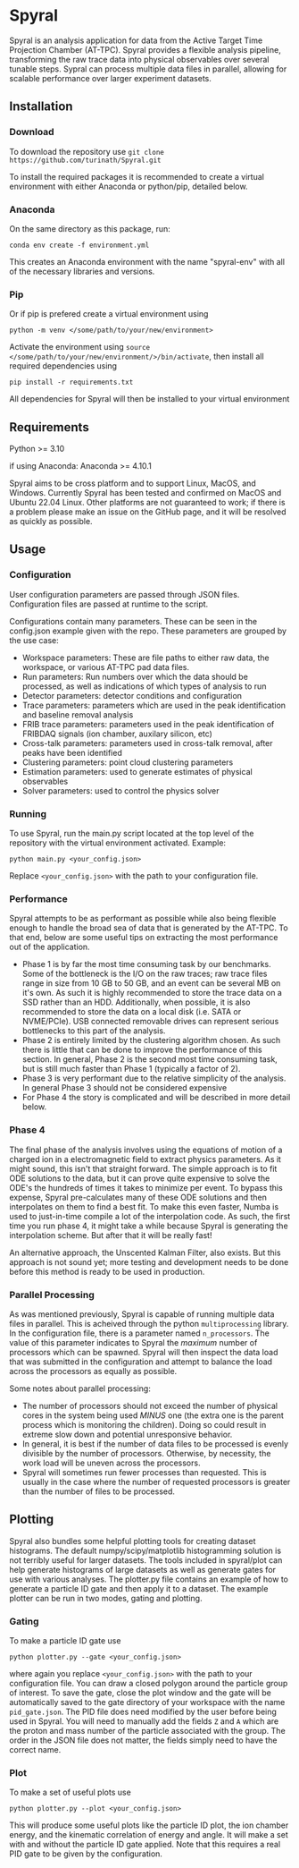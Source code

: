# Spyral

Spyral is an analysis application for data from the Active Target Time Projection Chamber (AT-TPC). Spyral provides a flexible analysis pipeline, transforming the raw trace data into physical observables over several tunable steps. Sypral can process multiple data files in parallel, allowing for scalable performance over larger experiment datasets.

## Installation

### Download

To download the repository use `git clone https://github.com/turinath/Spyral.git`

To install the required packages it is recommended to create a virtual environment with either Anaconda or python/pip, detailed below.

### Anaconda

On the same directory as this package, run:

```[bash]
conda env create -f environment.yml
```

This creates an Anaconda environment with the name "spyral-env" with all of the necessary libraries and versions.

### Pip

Or if pip is prefered create a virtual environment using

```[bash]
python -m venv </some/path/to/your/new/environment>
```

Activate the environment using `source </some/path/to/your/new/environment/>/bin/activate`, then install all required dependencies using

```[bash]
pip install -r requirements.txt
```

All dependencies for Spyral will then be installed to your virtual environment

## Requirements

Python >= 3.10

if using Anaconda: Anaconda >= 4.10.1

Spyral aims to be cross platform and to support Linux, MacOS, and Windows. Currently Spyral has been tested and confirmed on MacOS and Ubuntu 22.04 Linux. Other platforms
are not guaranteed to work; if there is a problem please make an issue on the GitHub page, and it will be resolved as quickly as possible.

## Usage

### Configuration

User configuration parameters are passed through JSON files. Configuration files are passed at runtime to the script.

Configurations contain many parameters. These can be seen in the config.json example given with the repo. These parameters are grouped by the use case:

- Workspace parameters: These are file paths to either raw data, the workspace, or various AT-TPC pad data files.
- Run parameters: Run numbers over which the data should be processed, as well as indications of which types of analysis to run
- Detector parameters: detector conditions and configuration
- Trace parameters: parameters which are used in the peak identification and baseline removal analysis
- FRIB trace parameters: parameters used in the peak identification of FRIBDAQ signals (ion chamber, auxilary silicon, etc)
- Cross-talk parameters: parameters used in cross-talk removal, after peaks have been identified
- Clustering parameters: point cloud clustering parameters
- Estimation parameters: used to generate estimates of physical observables
- Solver parameters: used to control the physics solver

### Running

To use Spyral, run the main.py script located at the top level of the repository with the virtual environment activated. Example:

```[bash]
python main.py <your_config.json>
```

Replace `<your_config.json>` with the path to your configuration file.

### Performance

Spyral attempts to be as performant as possible while also being flexible enough to handle the broad sea of data that is generated by the AT-TPC. To that end, below are some useful tips
on extracting the most performance out of the application.

- Phase 1 is by far the most time consuming task by our benchmarks. Some of the bottleneck is the I/O on the raw traces; raw trace files range in size from 10 GB to 50 GB, and an event can be several MB on it's own. As such it is highly recommended to store the trace data on a SSD rather than an HDD. Additionally, when possible, it is also recommended to store the data on a local disk (i.e. SATA or NVME/PCIe). USB connected removable drives can represent serious bottlenecks to this part of the analysis.
- Phase 2 is entirely limited by the clustering algorithm chosen. As such there is little that can be done to improve the performance of this section. In general, Phase 2 is the second most time consuming task, but is still much faster than Phase 1 (typically a factor of 2).
- Phase 3 is very performant due to the relative simplicity of the analysis. In general Phase 3 should not be considered expensive
- For Phase 4 the story is complicated and will be described in more detail below.

### Phase 4

The final phase of the analysis involves using the equations of motion of a charged ion in a electromagnetic field to extract physics parameters. As it might sound, this isn't that straight forward. The simple approach is to fit ODE solutions to the data, but it can prove quite expensive to solve the ODE's the hundreds of times it takes to minimize per event. To bypass this expense, Spyral pre-calculates many of these ODE solutions and then interpolates on them to find a best fit. To make this even faster, Numba is used to just-in-time compile a lot of the interpolation code. As such, the first time you run phase 4, it might take a while because Spyral is generating the interpolation scheme. But after that it will be really fast!

An alternative approach, the Unscented Kalman Filter, also exists. But this approach is not sound yet; more testing and development needs to be done before this method is ready to be used in production.

### Parallel Processing

As was mentioned previously, Spyral is capable of running multiple data files in parallel. This is acheived through the python `multiprocessing` library. In the configuration file, there is a parameter named `n_processors`. The value of this parameter indicates to Spyral the *maximum* number of processors which can be spawned. Spyral will then inspect the data load that was submitted in the configuration and attempt to balance the load across the processors as equally as possible.

Some notes about parallel processing:

- The number of processors should not exceed the number of physical cores in the system being used *MINUS* one (the extra one is the parent process which is monitoring the children). Doing so could result in extreme slow down and potential unresponsive behavior.
- In general, it is best if the number of data files to be processed is evenly divisible by the number of processors. Otherwise, by necessity, the work load will be uneven across the processors.
- Spyral will sometimes run fewer processes than requested. This is usually in the case where the number of requested processors is greater than the number of files to be processed.

## Plotting

Spyral also bundles some helpful plotting tools for creating dataset histograms. The default numpy/scipy/matplotlib histogramming solution is not terribly useful for larger datasets. The tools included in spyral/plot can help generate histograms of large datasets as well as generate gates for use with various analyses. The plotter.py file contains an example of how to generate a particle ID gate and then apply it to a dataset. The example plotter can be run in two modes, gating and plotting. 

### Gating
To make a particle ID gate use

```[bash]
python plotter.py --gate <your_config.json>
```

where again you replace `<your_config.json>` with the path to your configuration file. You can draw a closed polygon around the particle group of interest. To save the gate, close the plot window and the gate will be automatically saved to the gate directory of your workspace with the name `pid_gate.json`. The PID file does need modified by the user before being used in Spyral. You will need to manually add the fields `Z` and `A` which are the proton and mass number of the particle associated with the group. The order in the JSON file does not matter, the fields simply need to have the correct name.

### Plot

To make a set of useful plots use

```[bash]
python plotter.py --plot <your_config.json>
```

This will produce some useful plots like the particle ID plot, the ion chamber energy, and the kinematic correlation of energy and angle. It will make a set with and without the particle ID gate applied. Note that this requires a real PID gate to be given by the configuration.